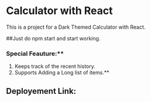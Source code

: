 # Calculator with React

This is a project for a Dark Themed Calculator with React. 

##Just do npm start and start working.

### Special Feauture:**
1. Keeps track of the recent history.
2. Supports Adding a Long list of items.**

## Deployement Link: 

